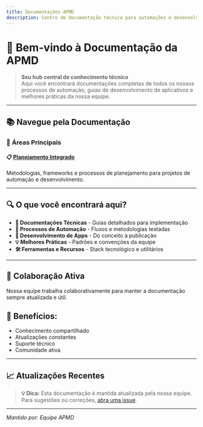 ```yaml
---
title: Documentações APMD
description: Centro de documentação técnica para automações e desenvolvimento de aplicativos
---
```


# 🚀 Bem-vindo à Documentação da APMD

> **Seu hub central de conhecimento técnico**  
> Aqui você encontrará documentações completas de todos os nossos processos de automação, guias de desenvolvimento de aplicativos e melhores práticas da nossa equipe.

---

## 📚 Navegue pela Documentação

### 🎯 **Áreas Principais**

#### 📋 [Planejamento Integrado](../content/en/docs/planejamento-integrado/_index.md/)
Metodologias, frameworks e processos de planejamento para projetos de automação e desenvolvimento.

---

## 🔍 **O que você encontrará aqui?**

- **📖 Documentações Técnicas** - Guias detalhados para implementação
- **🔄 Processos de Automação** - Fluxos e metodologias testadas
- **📱 Desenvolvimento de Apps** - Do conceito à publicação
- **💡 Melhores Práticas** - Padrões e convenções da equipe
- **🛠️ Ferramentas e Recursos** - Stack tecnológico e utilitários
---

## 👥 Colaboração Ativa

Nossa equipe trabalha colaborativamente para manter a documentação sempre atualizada e útil.

## 👥 Benefícios:

- Conhecimento compartilhado
- Atualizações constantes
- Suporte técnico
- Comunidade ativa
---

## 📈 **Atualizações Recentes**

> **💡 Dica:** Esta documentação é mantida atualizada pela nossa equipe. Para sugestões ou correções, [abra uma issue](../contribuir/).

---

*Mantido por: Equipe APMD*